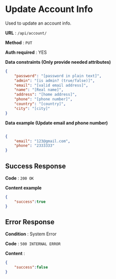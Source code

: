 # Update Account Info

Used to update an account info.

**URL** : `/api/account/`

**Method** : `PUT`

**Auth required** : YES

**Data constraints (Only provide needed attributes)**

```json
{
    "password": "[password in plain text]",
    "admin": "[is admin? (true/false)]",
    "email": "[valid email address]",
    "name": "[Real name]",
    "address": "[home address]",
    "phone": "[phone number]",
    "country": "[country]",
    "city": "[city]"
}
```

**Data example (Update email and phone number)**

```json

{
    "email": "123@gmail.com",
    "phone": "2333333"
}
```

## Success Response

**Code** : `200 OK`

**Content example**

```json
{
    "success":true
}
```

## Error Response

**Condition** : System Error

**Code** : `500 INTERNAL ERROR`

**Content** :

```json
{
    "success":false
}
```